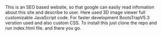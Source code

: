 This is an SEO based website, so that google can easily read infomation about this site and describe to user.
Here used 3D image viewer full customizable JavaScript code. For faster development BootsTrapV5.3 verstion used and also custom CSS.
To install this just clone the repo and run index.html file. and there you go.

